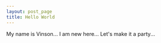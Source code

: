 ```yaml
---
layout: post_page
title: Hello World
---
```

My name is Vinson...
I am new here...
Let's make it a party...